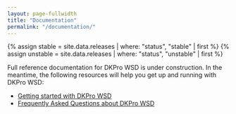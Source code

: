 ```yaml
---
layout: page-fullwidth
title: "Documentation"
permalink: "/documentation/"
---
```


{% assign stable = site.data.releases | where: "status", "stable" | first %}
{% assign unstable = site.data.releases | where: "status", "unstable" | first %}

Full reference documentation for DKPro WSD is under construction.  In the meantime, the following resources will help you get up and running with DKPro WSD:

* [Getting started with DKPro WSD](/dkpro-wsd/gettingstarted/)
* [Frequently Asked Questions about DKPro WSD](/dkpro-wsd/faq/)

<!--

## Reference Documentation

Full reference documentation for DKPro WSD is under construction.

{% unless stable.version == null %}
### {{ site.title }} {{ stable.version }}
_latest release_

{% unless stable.user_guide_url == null %}* [User Guide]({{ stable.user_guide_url }}){% endunless %}
{% unless stable.developer_guide_url == null %}* [Developer Guide]({{ stable.developer_guide_url }}){% endunless %}
{% endunless %}


{% unless unstable.version == null %}
### {{ site.title }} {{ unstable.version }}
_upcoming release - links may be temporarily broken while a build is in progress_

{% unless unstable.user_guide_url == null %}* [User Guide]({{ unstable.user_guide_url }}){% endunless %}
{% unless unstable.developer_guide_url == null %}* [Developer Guide]({{ unstable.developer_guide_url }}){% endunless %}
{% endunless %}

-->